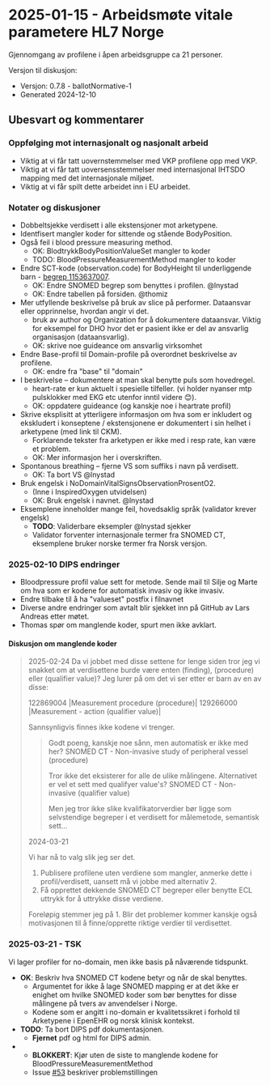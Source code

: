 # 2025-01-15 - Arbeidsmøte vitale parametere HL7 Norge

Gjennomgang av profilene i åpen arbeidsgruppe ca 21 personer.

Versjon til diskusjon:

* Versjon: 0.7.8 - ballotNormative-1
* Generated 2024-12-10

## Ubesvart og kommentarer

### Oppfølging mot internasjonalt og nasjonalt arbeid

* Viktig at vi får tatt uovernstemmelser med VKP profilene opp med VKP.
* Viktig at vi får tatt uoversensstemmelser med internasjonal IHTSDO mapping med det internasjonale miljøet.
* Viktig at vi får spilt dette arbeidet inn i EU arbeidet.

### Notater og diskusjoner

* Dobbeltsjekke verdisett i alle ekstensjoner mot arketypene.  
* Identfisert mangler koder for sittende og stående BodyPosition.  
* Også feil i blood pressure measuring method.  
  * OK: BlodtrykkBodyPositionValueSet mangler to koder
  * TODO: BloodPressureMeasurementMethod mangler to koder
* Endre SCT-kode (observation.code) for BodyHeight til underliggende barn - [begrep 1153637007](https://browser.ihtsdotools.org/?perspective=full&conceptId1=1153637007&edition=MAIN/SNOMEDCT-NO&release=&languages=no,en).  
  * OK: Endre SNOMED begrep som benyttes i profilen. @lnystad
  * OK: Endre tabellen på forsiden. @thomiz
* Mer utfyllende beskrivelse på bruk av slice på performer. Dataansvar eller opprinnelse, hvordan angir vi det.  
  * bruk av author og Organization for å dokumentere dataansvar. Viktig for eksempel for DHO hvor det er pasient ikke er del av ansvarlig organisasjon (dataansvarlig).  
  * OK: skrive noe guideance om ansvarlig virksomhet
* Endre Base-profil til Domain-profile på overordnet beskrivelse av profilene.
  * OK: endre fra "base" til "domain"  
* I beskrivelse – dokumentere at man skal benytte puls som hovedregel.  
  * heart-rate er kun aktuelt i spesielle tilfeller. (vi holder nyanser mtp pulsklokker med EKG etc utenfor inntil videre 😊).  
  * OK: oppdatere guideance (og kanskje noe i heartrate profil)
* Skrive eksplisitt at ytterligere informasjon om hva som er inkludert og ekskludert i konseptene / ekstensjonene er dokumentert i sin helhet i arketypene (med link til CKM).  
  * Forklarende tekster fra arketypen er ikke med i resp rate, kan være et problem.
  * OK: Mer informasjon her i overskriften.
* Spontanous breathing – fjerne VS som suffiks i navn på verdisett.  
  * OK: Ta bort VS @lnystad  
* Bruk engelsk i NoDomainVitalSignsObservationProsentO2.  
  * (Inne i InspiredOxygen utvidelsen)  
  * OK: Bruk engelsk i navnet. @lnystad  
* Eksemplene inneholder mange feil, hovedsaklig språk (validator krever engelsk)
  * **TODO**: Validerbare eksempler @lnystad sjekker
  * Validator forventer internasjonale termer fra SNOMED CT, eksemplene bruker norske termer fra Norsk versjon.

### 2025-02-10 DIPS endringer

* Bloodpressure profil value sett for metode. Sende mail til Silje og Marte om hva som er kodene for automatisk invasiv og ikke invasiv.
* Endre tilbake til å ha "valueset" postfix i filnavnet
* Diverse andre endringer som avtalt blir sjekket inn på GitHub av Lars Andreas etter møtet.
* Thomas spør om manglende koder, spurt men ikke avklart.

#### Diskusjon om manglende koder

> 2025-02-24
> Da vi jobbet med disse settene for lenge siden tror jeg vi snakket om at verdisettene burde være enten (finding), (procedure) eller (qualifier value)?
> Jeg lurer på om det vi ser etter er barn av en av disse:
>
> 122869004 |Measurement procedure (procedure)|
> 129266000 |Measurement - action (qualifier value)|
>
> Sannsynligvis finnes ikke kodene vi trenger.
>
>> Godt poeng, kanskje noe sånn, men automatisk er ikke med her?
>> SNOMED CT - Non-invasive study of peripheral vessel (procedure)
>>
>> Tror ikke det eksisterer for alle de ulike målingene. Alternativet er vel et sett med qualifyer value's?
>> SNOMED CT - Non-invasive (qualifier value)
>>
>> Men jeg tror ikke slike kvalifikatorverdier bør ligge som selvstendige begreper i et verdisett for målemetode, semantisk sett…
>>
> 2024-03-21
>
> Vi har nå to valg slik jeg ser det.
>
> 1. Publisere profilene uten verdiene som mangler, anmerke dette i profil/verdisett, uansett må vi jobbe med alternativ 2.
> 2. Få opprettet dekkende SNOMED CT begreper eller benytte ECL uttrykk for å uttrykke disse verdiene.
>
> Foreløpig stemmer jeg på 1. Blir det problemer kommer kanskje også motivasjonen til å finne/opprette riktige verdier til verdisettet.

### 2025-03-21 - TSK

Vi lager profiler for no-domain, men ikke basis på nåværende tidspunkt.

* **OK**: Beskriv hva SNOMED CT kodene betyr og når de skal benyttes.  
  * Argumentet for ikke å lage SNOMED mapping er at det ikke er enighet om hvilke SNOMED koder som bør benyttes for disse målingene på tvers av anvendelser i Norge.  
  * Kodene som er angitt i no-domain er kvalitetssikret i forhold til Arketypene i EpenEHR og norsk klinisk kontekst.  
* **TODO**: Ta bort DIPS pdf dokumentasjonen.
  * **Fjernet** pdf og html for DIPS admin.
* * **BLOKKERT**: Kjør uten de siste to manglende kodene for BloodPressureMeasurementMethod  
  * Issue [#53](https://github.com/HL7Norway/no-domain/issues/53) beskriver problemstillingen
